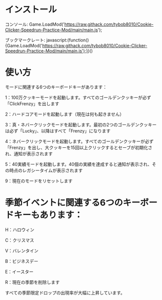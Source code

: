 # インストール

コンソール: Game.LoadMod('https://raw.githack.com/tybob8010/Cookie-Clicker-Speedrun-Practice-Mod/main/main.js');

ブックマークレート: javascript:(function(){Game.LoadMod('https://raw.githack.com/tybob8010/Cookie-Clicker-Speedrun-Practice-Mod/main/main.js');})()

# 使い方

モードに関連する6つのキーボードキーがあります：

1：100万クッキーモードを起動します。すべてのゴールデンクッキーが必ず「ClickFrenzy」を出します

2：ハードコアモードを起動します（現在は何も起きません）

3：真・ネバークリックモードを起動します。最初の2つのゴールデンクッキーは必ず「Lucky」、以降はすべて「Frenzy」になります

4：ネバークリックモードを起動します。すべてのゴールデンクッキーが必ず「Frenzy」を出し、大クッキーを15回以上クリックするとセーブが初期化され、通知が表示されます

5：40実績モードを起動します。40個の実績を達成すると通知が表示され、その時点のレガシータイムが表示されます

9：現在のモードをリセットします

# 季節イベントに関連する6つのキーボードキーもあります：

H：ハロウィン

C：クリスマス

V：バレンタイン

B：ビジネスデー

E：イースター

R：現在の季節を削除します

すべての季節限定ドロップの出現率が大幅に上昇しています。

